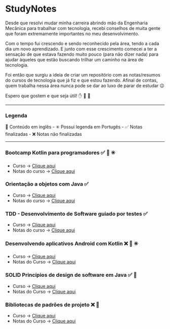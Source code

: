 # StudyNotes

Desde que resolvi mudar minha carreira abrindo mão da Engenharia Mecânica para trabalhar com tecnologia, recebi conselhos de muita gente que foram extremamente importantes no meu desenvolvimento.

Com o tempo fui crescendo e sendo reconhecido pela área, tendo a cada dia um novo aprendizado. E junto com esse crescimento comecei a ter a sensação de que estava fazendo muito pouco (para não dizer nada) para ajudar àqueles que estão buscando trilhar um caminho na área de tecnologia.

Foi então que surgiu a ideia de criar um repositório com as notas/resumos do cursos de tecnologia que já fiz e que estou fazendo. Afinal de contas, quem trabalha nessa área nunca pode se dar ao luxo de parar de estudar :wink:

Espero que gostem e que seja útil! :hand: :facepunch: :rocket:

***

### Legenda

:statue_of_liberty: Conteúdo em inglês - :eight_spoked_asterisk: Possui legenda em Portugês - :white_check_mark: Notas finalizadas - :x: Notas não finalizadas

***

### Bootcamp Kotlin para programadores :white_check_mark: :statue_of_liberty: :eight_spoked_asterisk:

- Curso -> [Clique aqui](https://www.udacity.com/course/kotlin-bootcamp-for-programmers--ud9011)
- Notas do curso -> [Clique aqui](https://github.com/gifs88/StudyNotes/blob/master/kotlib_bootcmap_udacity.md)

### Orientação a objetos com Java :white_check_mark:

- Curso -> [Clique aqui](https://www.coursera.org/learn/orientacao-a-objetos-com-java)
- Notas do curso -> [Clique aqui](https://github.com/gifs88/StudyNotes/blob/master/oop_java_coursera_ita.md)

### TDD - Desenvolvimento de Software guiado por testes :white_check_mark:

- Curso -> [Clique aqui](https://www.coursera.org/learn/tdd-desenvolvimento-de-software-guiado-por-testes)
- Notas do curso -> [Clique aqui](https://github.com/gifs88/StudyNotes/blob/master/tdd_coursera.md)

### Desenvolvendo aplicativos Android com Kotlin :x: :statue_of_liberty: :eight_spoked_asterisk:

- Curso -> [Clique aqui](https://www.udacity.com/course/developing-android-apps-with-kotlin--ud9012)
- Notas do Curso -> [Clique aqui](https://github.com/gifs88/StudyNotes/blob/master/dev_android_kotlin_udacity.md)

### SOLID Princípios de design de software em Java :white_check_mark: :statue_of_liberty:

- Curso -> [Clique aqui](https://app.pluralsight.com/library/courses/solid-software-design-principles-java/table-of-contents)
- Notas do Curso -> [Clique aqui](https://github.com/gifs88/StudyNotes/blob/master/solid_java_pluralsight.md)

### Bibliotecas de padrões de projeto :x: :statue_of_liberty:

- Curso -> [Clique aqui](https://app.pluralsight.com/library/courses/patterns-library/table-of-contents)
- Notas do Curso -> [Clique aqui](https://github.com/gifs88/StudyNotes/blob/master/design_patterns_lib.md)